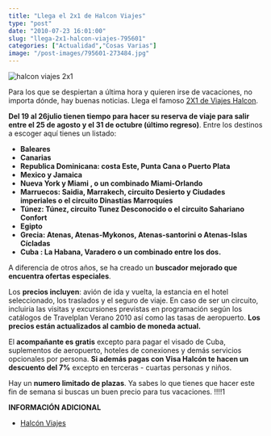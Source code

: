 ```yaml
---
title: "Llega el 2x1 de Halcon Viajes"
type: "post"
date: "2010-07-23 16:01:00"
slug: "llega-2x1-halcon-viajes-795601"
categories: ["Actualidad","Cosas Varias"]
image: "/post-images/795601-273484.jpg"
---
```


![halcon viajes 2x1](/post-images/795601-273484.jpg "halcon viajes 2x1")

Para los que se despiertan a última hora y quieren irse de vacaciones, no importa dónde, hay buenas noticias. Llega el famoso [2X1 de Viajes Halcon](http://www.halconviajes.com/viajes_mp/servlet/vacaciones?metodo=doHome&login=NEWHALCON&tipoProducto=2X1&apartado=1082&pagina=4064&utm_source=publirreportaje&utm_medium=missviajesGDes&utm_campaign=2X1).

**Del 19 al 26julio tienen tiempo para hacer su reserva de viaje para salir entre el 25 de agosto y el 31 de octubre (último regreso)**. Entre los destinos a escoger aquí tienes un listado:

- **Baleares**
- **Canarias**
- **Republica Dominicana: costa Este, Punta Cana o Puerto Plata**
- **Mexico y Jamaica**
- **Nueva York y Miami , o un combinado Miami-Orlando**
- **Marruecos: Saidia, Marrakech, circuito Desierto y Ciudades imperiales o el circuito Dinastías Marroquíes**
- **Túnez: Túnez, circuito Tunez Desconocido o el circuito Sahariano Confort**
- **Egipto**
- **Grecia: Atenas, Atenas-Mykonos, Atenas-santorini o Atenas-Islas Cícladas**
- **Cuba : La Habana, Varadero o un combinado entre los dos.**

A diferencia de otros años, se ha creado un **buscador mejorado que encuentra ofertas especiales**.

Los **precios incluyen**: avión de ida y vuelta, la estancia en el hotel seleccionado, los traslados y el seguro de viaje. En caso de ser un circuito, incluiria las visitas y excursiones previstas en programación según los catálogos de Travelplan Verano 2010 así como las tasas de aeropuerto. **Los precios están actualizados al cambio de moneda actual.**

El **acompañante es gratis** excepto para pagar el visado de Cuba, suplementos de aeropuerto, hoteles de conexiones y demás servicios opcionales por persona. **Si además pagas con Visa Halcón te hacen un descuento del 7%** excepto en terceras - cuartas personas y niños.

Hay un **numero limitado de plazas**. Ya sabes lo que tienes que hacer este fin de semana si buscas un buen precio para tus vacaciones. !!!!1

**INFORMACIÓN ADICIONAL**

- [Halcón Viajes](http://www.halconviajes.com/viajes_mp/servlet/vacaciones?metodo=doHome&login=NEWHALCON&tipoProducto=2X1&apartado=1082&pagina=4064&utm_source=publirreportaje&utm_medium=missviajesGDes&utm_campaign=2X1)